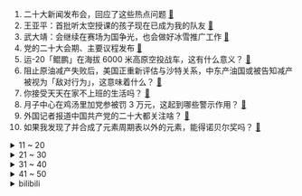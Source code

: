 1. 二十大新闻发布会，回应了这些热点问题 [:link:](https://www.zhihu.com/question/573964576)
2. 王亚平：首批听太空授课的孩子现在已成为我的队友 [:link:](https://www.zhihu.com/question/574044112)
3. 武大靖：会继续在赛场为国争光，也会做好冰雪推广工作 [:link:](https://www.zhihu.com/question/574043247)
4. 党的二十大会期、主要议程发布 [:link:](https://www.zhihu.com/question/573910713)
5. 运-20「鲲鹏」在海拔 6000 米高原空投战车，这有什么意义？ [:link:](https://www.zhihu.com/question/558520069)
6. 阻止原油减产失败后，美国正重新评估与沙特关系，中东产油国或被告知减产被视为「敌对行为」，这意味着什么？ [:link:](https://www.zhihu.com/question/558849333)
7. 你接受天天在家不上班的生活吗？ [:link:](https://www.zhihu.com/question/441456551)
8. 月子中心在鸡汤里加党参被罚 3 万元，这起到哪些警示作用？ [:link:](https://www.zhihu.com/question/559019721)
9. 外国记者报道中国共产党的二十大都关注啥？ [:link:](https://www.zhihu.com/question/574033653)
10. 如果我发现了并合成了元素周期表以外的元素，能得诺贝尔奖吗？ [:link:](https://www.zhihu.com/question/558558688)
<details>
<summary>11 ~ 20</summary>

11. 如何看待手机 APP 越用越膨胀，「64G 版本手机被淘汰，128G 的不够用」？你的手机储存是多少？ [:link:](https://www.zhihu.com/question/559040972)
12. 乔丹-普尔4年1.4亿，威金斯4年1.09亿，你怎么看待勇士队的这两笔续约？ [:link:](https://www.zhihu.com/question/559773715)
13. 如何看待一女生和同伴吃 4 碗粿条付费 545 元，老板回应称「明码标价」？该店价格设置是否合理？ [:link:](https://www.zhihu.com/question/559393467)
14. 经二十大代表资格审查委员会审查 确认2296名代表资格有效 [:link:](https://www.zhihu.com/question/573932596)
15. 10 月 15 日乌克兰全境拉响防空警报，目前情况如何？有何新进展？ [:link:](https://www.zhihu.com/question/559624997)
16. 成都发文明确将建剧本「红黑榜」发布机制，设置适龄提示，对规范剧本杀健康有序发展有哪些意义？ [:link:](https://www.zhihu.com/question/559088049)
17. 联大通过决议不承认顿涅茨克等四地公投结果，俄代表称「有挑衅性」，这意味着什么？还有哪些信息值得关注？ [:link:](https://www.zhihu.com/question/559056520)
18. 美国 19 岁少女每天记忆被重置，永远活在同一天，5年后其记忆有了恢复迹象，为何会出现这种现象？ [:link:](https://www.zhihu.com/question/559774490)
19. 普京称可在土耳其建向欧洲供气枢纽替代「北溪」方案，土方回应「绝对有可能」，将产生哪些影响？ [:link:](https://www.zhihu.com/question/559184639)
20. TES 确认 S12 小组赛出线无望，止步十六强，对此你有什么想说的？ [:link:](https://www.zhihu.com/question/559773934)
</details>
<details>
<summary>21 ~ 30</summary>

21. 2025 年底邮政快递网点禁用不可降解的塑料包装袋、塑料胶带、一次性塑料编织袋等，此举具有哪些意义？ [:link:](https://www.zhihu.com/question/559410427)
22. 85后女孩为传播「黄河文化」带聋哑学生用黄河泥做文创，怎样在现代传承传统文化？你看过哪些惊艳的文创？ [:link:](https://www.zhihu.com/question/558086748)
23. 为什么原神的世界等级突破任务，总是要求玩家打无相之雷？ [:link:](https://www.zhihu.com/question/512758629)
24. 如果你是公司老板，你更愿意录取一个有道德但工作能力不强的员工，还是一个工作能力强但道德不保证的员工？ [:link:](https://www.zhihu.com/question/526501018)
25. 手机为什么贬值速度比电脑快那么多？ [:link:](https://www.zhihu.com/question/542580677)
26. 如何评价《原神》3.2版本纳西妲表情修改引起国外论坛大量原神玩家不满和非议，不少人称改动令人绝望？ [:link:](https://www.zhihu.com/question/559454243)
27. 你能接受平庸的自己吗? [:link:](https://www.zhihu.com/question/559724580)
28. 有哪些知道了语源后会令人感到惊讶的英语单词？ [:link:](https://www.zhihu.com/question/558242595)
29. Jackeylove 接受采访称「还是想说今年我们是最正确的五个人」，是否意味着赛后阵容解散将成定局？ [:link:](https://www.zhihu.com/question/559791388)
30. 15666666666 联通号码线上拍卖，起拍价 1366 万，话费余额 38 万，靓号如何评估价格？ [:link:](https://www.zhihu.com/question/553388699)
</details>
<details>
<summary>31 ~ 40</summary>

31. 有没有对人性做过很深的思考？ [:link:](https://www.zhihu.com/question/493966384)
32. 消息人士称「死于克里米亚大桥爆炸的卡车司机不涉嫌参与恐袭」还有哪些信息值得关注？ [:link:](https://www.zhihu.com/question/559116498)
33. Jackeylove 发声「我愿意拿职业生涯担保没有甩锅给队友」，原采访他究竟说了什么？ [:link:](https://www.zhihu.com/question/559097611)
34. S12 小组出线日 TES 1:0 击败 DRX「荣誉战」两连胜结束本次世界赛征程，如何评价这场比赛？ [:link:](https://www.zhihu.com/question/559774975)
35. 国际空间站宇航员在太空引用「兰亭集序」名句赞叹宇宙之美，有哪些中国古文曾惊艳了你的生活？ [:link:](https://www.zhihu.com/question/559119932)
36. 《赛博朋克：边缘行者》大卫为什么能成为夜之城的传奇？ [:link:](https://www.zhihu.com/question/558454818)
37. 爸妈要男朋友全款买房并考上公务员才肯见他第一面，我该怎么办？ [:link:](https://www.zhihu.com/question/550231926)
38. 大众汽车投资 168 亿补智能短板，在华与地平线成立合资公司，如何从商业角度解读此举？ [:link:](https://www.zhihu.com/question/559240345)
39. 俄乌冲突中哪一方违反国际法的战争罪行更多（最好能给出处或者有说服力的佐证）？ [:link:](https://www.zhihu.com/question/558719834)
40. 如何看待父母玩《王者荣耀》？ [:link:](https://www.zhihu.com/question/303534864)
</details>
<details>
<summary>41 ~ 50</summary>

41. 河南一村庄引来 16 位博士建研究院，这会给当地带来哪些发展？ [:link:](https://www.zhihu.com/question/559733397)
42. 失眠问题催生睡眠经济，「哄睡师」有的标价高达 1 万 8 ，你的睡眠质量好吗？如何改善睡眠质量？ [:link:](https://www.zhihu.com/question/559647895)
43. 如何看待blackpink这次巡演? [:link:](https://www.zhihu.com/question/559713141)
44. 普京称不后悔对乌克兰采取军事行动，表示「俄罗斯早晚会有现在的遭遇，越迟对俄方越不利」，透露了哪些信息？ [:link:](https://www.zhihu.com/question/559603495)
45. 如何评价《赛博朋克 2077》衍生原创动画《赛博朋克: 边缘行者》? [:link:](https://www.zhihu.com/question/553410592)
46. “宁学桃园三结义，不学瓦岗一炉香” 怎么解释？ [:link:](https://www.zhihu.com/question/37533636)
47. 总是找不到生活的意义怎么办？ [:link:](https://www.zhihu.com/question/559744057)
48. 百座大城市名单首次公布，谁是「黑马」？哪些信息值得关注？ [:link:](https://www.zhihu.com/question/559008111)
49. 香港首现 XBB.1 变种病毒，专家称具有更强的传染性和免疫逃避能力，如何从医学角度进行分析？ [:link:](https://www.zhihu.com/question/558969130)
50. 有没有什么是考研前不知道，考研后才明白的事情呢？ [:link:](https://www.zhihu.com/question/551907944)
</details><details>
<summary>bilibili</summary>

1. 什么叫国产战争片天花板！《特级英雄黄继光》硬核影评 [:link:](//www.bilibili.com/video/BV17D4y1C7W5)
2. 《原神》角色演示-「妮露：莲舞纤姿」 [:link:](//www.bilibili.com/video/BV1AP411E773)
3. 谁的副驾驶还没个小可爱啊 [:link:](//www.bilibili.com/video/BV1LR4y1X71L)
4. 《聪明》 [:link:](//www.bilibili.com/video/BV1D8411W7Ms)
5. “我超喜欢呆在里面的” [:link:](//www.bilibili.com/video/BV1AD4y1C721)
6. 当你拍短视频拍着玩却不小心火了 [:link:](//www.bilibili.com/video/BV1gG41177Bj)
7. 呱 [:link:](//www.bilibili.com/video/BV1Hd4y117qy)
8. “我将无我，不负人民”，是不变的初心，更是坚定的行动！ [:link:](//www.bilibili.com/video/BV1ye4y1q79S)
9. 对话河北首富 [:link:](//www.bilibili.com/video/BV1X44y1f7NE)
10. 龙族《IVORY TOWER》完整版翻唱 [:link:](//www.bilibili.com/video/BV1rG411j7u9)
<details>
<summary>11 ~ 20</summary>

11. 不懂英语如何刺探英国情报？【硬核狠人40】 [:link:](//www.bilibili.com/video/BV1R44y1f7Yv)
12. 天生绝呸！ [:link:](//www.bilibili.com/video/BV1ie4y1E7u7)
13. 别眨眼，三十秒夺走你的硬币 [:link:](//www.bilibili.com/video/BV1mB4y1j7tG)
14. 这真的不是全国统一的吗？ [:link:](//www.bilibili.com/video/BV1ve4y1E7yR)
15. 无处可逃，23位超毕业角色秒杀统辖矩阵 [:link:](//www.bilibili.com/video/BV1w14y1E7BX)
16. 有的人死了，尸体都找不回来，《非常警事》主题曲发布，讲述禁毒战场的一起真案 [:link:](//www.bilibili.com/video/BV1id4y1i7fY)
17. 【原魔】原神里怪物的台词语音，你听过吗？ [:link:](//www.bilibili.com/video/BV1te4y1E7kX)
18. 还有这种事？ [:link:](//www.bilibili.com/video/BV1tG411E7jy)
19. 24楼的孩子，你爸妈很伟大。也许我只能沉默，可湿润了眼眶！！！ [:link:](//www.bilibili.com/video/BV15B4y1j7ep)
20. 据说这才是正确的吃鱼方法？做完之后我直呼离谱到家！ [:link:](//www.bilibili.com/video/BV1Rm4y1A71t)
</details>
<details>
<summary>21 ~ 30</summary>

21. “放屁模拟器” [:link:](//www.bilibili.com/video/BV1o8411W78n)
22. 把200斤的男友打扮成我理想的帅哥，真的太不容易了！！！ [:link:](//www.bilibili.com/video/BV1te4y1S7eW)
23. 【C菌】彻底超出了人类认知的另类恐怖游戏《Scorn/蔑视》实况合集｜第一集 [:link:](//www.bilibili.com/video/BV12N4y1c72L)
24. 全球十大自助餐之一！豪华邮轮上吃7天7夜是一种什么体验 [:link:](//www.bilibili.com/video/BV1DP411P7om)
25. 未来还会失败很多次，但是成功只需要一次！ [:link:](//www.bilibili.com/video/BV1RP411P7G5)
26. 这是我见过最为诡异，无法形容的游戏！（蔑视）〖游戏不止〗 [:link:](//www.bilibili.com/video/BV1we411L7fC)
27. 我们是什么关系呢？ [:link:](//www.bilibili.com/video/BV1se4y1E7F3)
28. 如果有人装到了你擅长的领域，咱得这么做！ [:link:](//www.bilibili.com/video/BV1ed4y1i7SB)
29. 【高龄老人旅行攻略】带84岁的爷爷来一场说走就走的旅行需要花多少钱｜爷爷的一百个愿望｜攻略分享｜4天5夜北京之旅 [:link:](//www.bilibili.com/video/BV1CG411j7xa)
30. 1米63小伙疯狂练短跑，三个月终圆梦进省运会 [:link:](//www.bilibili.com/video/BV1cd4y1q7Rv)
</details>
<details>
<summary>31 ~ 40</summary>

31. 近半年时间制作的福州肉燕，我尽力了！ [:link:](//www.bilibili.com/video/BV1UW4y1J7V6)
32. 顶级金枪鱼熟成15天，海中珍品极致风味！ [:link:](//www.bilibili.com/video/BV1wW4y1J7rv)
33. “有趣的微观世界，第一个分享给你” [:link:](//www.bilibili.com/video/BV1oG411E7Ks)
34. 十月新番:有个扮猪吃老虎弟弟的重要性,姐姐被绑架,弟弟强势救援 [:link:](//www.bilibili.com/video/BV1sV4y1V7Nv)
35. 央视曝光间谍被抓现场 [:link:](//www.bilibili.com/video/BV1nK411Q7V3)
36. 男子三军仪仗队退役复学，网友：教官在想这学员咋比我还标准 [:link:](//www.bilibili.com/video/BV1WW4y1H7ho)
37. “感到光荣吧！这就是我D4C的能力！” [:link:](//www.bilibili.com/video/BV1D24y197xx)
38. 再见了🥺我爱的夏装小裙子们 [:link:](//www.bilibili.com/video/BV15e411L7zK)
39. 好洗脑的耐久 [:link:](//www.bilibili.com/video/BV1AW4y1J7aE)
40. 好久没吃过的街头拌水果，久违了兄弟们，我回归了。 [:link:](//www.bilibili.com/video/BV1yV4y1L77C)
</details>
<details>
<summary>41 ~ 50</summary>

41. 大家都想听我配这句“爹地啊～他才不是什么穷小子”来咯！最后有惊喜！ [:link:](//www.bilibili.com/video/BV1Q84y1B7Jj)
42. 无畏追梦，虎威小郎 之失意小伙梦想追上学长，最后终于实现了…… [:link:](//www.bilibili.com/video/BV1rN4y1c78X)
43. 火力对决4/4 [:link:](//www.bilibili.com/video/BV1xV4y1L7UX)
44. 外 卖 金 手 指 [:link:](//www.bilibili.com/video/BV13P411E7Tn)
45. 中国经典撞色配色 | 审美提升 [:link:](//www.bilibili.com/video/BV1h8411W7e9)
46. 边 缘 行 者 鲁 大 能 ！【BUG快乐阴人流#8】 [:link:](//www.bilibili.com/video/BV1vV4y1L7eb)
47. 极度诡异，寄生与融合的终极答案！单机恐怖游戏《蔑视》究竟是一款怎样的游戏 [:link:](//www.bilibili.com/video/BV1f44y1f7kA)
48. 突发！梵高1889年的名画《向日葵》遇袭！ [:link:](//www.bilibili.com/video/BV1te4y1E7Sa)
49. 背着国徽去审判！这也太燃了吧！ [:link:](//www.bilibili.com/video/BV1ae411L78T)
50. 显卡装空调！4090改装空调外机，7000W制冷量极寒游戏！【科技达】 [:link:](//www.bilibili.com/video/BV1384y1z7P8)
</details>
<details>
<summary>51 ~ 60</summary>

51. 马丽！露出鸡脚了吧！ [:link:](//www.bilibili.com/video/BV1He4y1q7NC)
52. 【NCT】Cover | CHENLE, JISUNG - YOUTH (Troye Sivan) [:link:](//www.bilibili.com/video/BV1eD4y1C7Bs)
53. 北方人第一次来顺德，这顿饭，打开了我新世界的大门... [:link:](//www.bilibili.com/video/BV1q14y177jn)
54. 突然撸一下猫，会是什么反应？ [:link:](//www.bilibili.com/video/BV1be4y1q7G9)
55. 大学生的封校生活 [:link:](//www.bilibili.com/video/BV1XR4y197q6)
56. 这就是原神亲自藏的彩蛋吗？这直接去地下世界了啊！米忽悠你真会玩。 [:link:](//www.bilibili.com/video/BV1P8411s7Fu)
57. 我宣布中式日料完爆传统日料【凭啥排长队ep02-令谷花开】 [:link:](//www.bilibili.com/video/BV1RP411P7iT)
58. 我们用三张4090点亮了五个8K电视！ [:link:](//www.bilibili.com/video/BV1VR4y1X7gt)
59. 老公过年过节回娘家无聊时的那副德行 [:link:](//www.bilibili.com/video/BV12P411P7am)
60. ⚡无限火力1秒触发6次魔切是什么概念？⚡ [:link:](//www.bilibili.com/video/BV1UP411P7U6)
</details>
<details>
<summary>61 ~ 70</summary>

61. 来自印度的ikun [:link:](//www.bilibili.com/video/BV1se411L7sG)
62. 我们花199元买了一个乐团！！！ [:link:](//www.bilibili.com/video/BV1fd4y1i7rT)
63. 你别拿我开刷呀 [:link:](//www.bilibili.com/video/BV1wD4y1C7Qf)
64. 原本他从小到大都没发现…直到高考，选个好专业也是不容易啊 [:link:](//www.bilibili.com/video/BV1gP411E7te)
65. 今儿去参加篮网公开训练赛！你们给我今天的比赛表现打几分！ [:link:](//www.bilibili.com/video/BV1Tm4y1P7dr)
66. 又是一年盛夏，会偶尔想我吗丨刘志宏纪录片预告 [:link:](//www.bilibili.com/video/BV1jW4y1J7Au)
67. 我，985人工智能，工资两千多，但为学生做了一个很酷的【游戏】 [:link:](//www.bilibili.com/video/BV1pe4y1v7Na)
68. 中山. 石岐佬  厨子探店 ¥474 [:link:](//www.bilibili.com/video/BV1k8411W7nd)
69. 为20斤肥猫减肥，制做破釜沉舟跑步机  猫：放我出去！ [:link:](//www.bilibili.com/video/BV1im4y1A7E2)
70. 【𝟒𝐊】电锯人 OP：米津玄師「KICK BACK」【中字】 [:link:](//www.bilibili.com/video/BV1Ke4y1E7ub)
</details>
<details>
<summary>71 ~ 80</summary>

71. 这一战，他“赢”的神魂俱灭，究极蜘蛛侠的悲惨大结局（下） [:link:](//www.bilibili.com/video/BV1Ae4y1J7pB)
72. 李甫西大夫到底有多强？优雅永不过时！ [:link:](//www.bilibili.com/video/BV1NV4y1L7gF)
73. 没见过你这么不正经的童话！ [:link:](//www.bilibili.com/video/BV1cD4y1C7NZ)
74. 上映时被叫“垃圾”！深度解析影史最伟大的科幻恐怖片之一《怪形》 [:link:](//www.bilibili.com/video/BV1sg411h7tY)
75. 《 主 人 我 把 hentai 带 过 来 啦 》日语整活版 [:link:](//www.bilibili.com/video/BV11N4y1c7h1)
76. 饭后补救！全程不蹦不跳，告别罪恶感！ [:link:](//www.bilibili.com/video/BV1WW4y1J7ys)
77. 做了一个自动敲木鱼的装置 [:link:](//www.bilibili.com/video/BV1N14y1E741)
78. 听我讲一个感动的艺术故事吧！ [:link:](//www.bilibili.com/video/BV1Ce4y1E7sA)
79. 男子偷盗照顾小男孩，只因自己也有不幸的童年 [:link:](//www.bilibili.com/video/BV1td4y1i7Do)
80. 150万！几百件产品，美容仪，你想要的我都送 [:link:](//www.bilibili.com/video/BV1584y1z74Y)
</details>
<details>
<summary>81 ~ 90</summary>

81. 每滴1毛到100块的酒，盲测真能分辨出来吗？ [:link:](//www.bilibili.com/video/BV16g411h7Zj)
82. 【S12全球总决赛】小组赛·附加赛 10月15日 JDG vs DK [:link:](//www.bilibili.com/video/BV1HK411Q7w5)
83. 【阿斗】演技炸裂，句句扎心！值得N刷的审判名场面来了！美剧史诗巨作《权力的游戏》第14期 [:link:](//www.bilibili.com/video/BV18V4y1V7u8)
84. 花上一个月从零制作等身妮露 [:link:](//www.bilibili.com/video/BV1f14y187R5)
85. 当官方看到中国玩家聚会规模... [:link:](//www.bilibili.com/video/BV1uG4y1p7Wa)
86. 核酸刚开始的我vs现在的我 [:link:](//www.bilibili.com/video/BV1LR4y1R7Lq)
87. 我是寓言家 [:link:](//www.bilibili.com/video/BV1yK411Q7V4)
88. 最后一次上梁山！开启征辽新篇章！《水浒传》P42 [:link:](//www.bilibili.com/video/BV1kP41177Co)
89. 果然我妈还是爱我的 [:link:](//www.bilibili.com/video/BV1X14y177fA)
90. 当你尝试将高血压广告做成游戏... [:link:](//www.bilibili.com/video/BV1iN4y1c7PZ)
</details>
<details>
<summary>91 ~ 100</summary>

91. 【人类迷惑行为】185 倒霉蛋的日常 [:link:](//www.bilibili.com/video/BV1wt4y1F7R6)
92. 比头号玩家早6年，各种街机梦幻联动，迪士尼出品《无敌破坏王》 [:link:](//www.bilibili.com/video/BV1X8411W7J1)
93. 【原神】妮露抽取建议：0到6命强度+武器伤害期望对比，真·未来可期的新体系核心（妮露上线实测） [:link:](//www.bilibili.com/video/BV1b44y1f718)
94. 《让子弹飞》张麻子1句「怪谈」为何揭穿了黄四郎の虚伪？！10万字拆解07 [:link:](//www.bilibili.com/video/BV1tW4y1H7g5)
95. 一根火柴引发的脑洞，这才是真正的创意！ [:link:](//www.bilibili.com/video/BV18N4y1A75D)
96. 你想要吗  #跑鞋 [:link:](//www.bilibili.com/video/BV1HG4y1p78t)
97. 我的维吾尔语名字，翻译过来是翠花 [:link:](//www.bilibili.com/video/BV1hd4y1i7et)
98. 全村唯一敢实名上网的男人 [:link:](//www.bilibili.com/video/BV1i44y1f7zv)
99. 小城市让人绝望的文娱生活！ [:link:](//www.bilibili.com/video/BV1xR4y1X7wj)
100. 【丧病中配】如果2077的CV来配音《赛博朋克：边缘行者》（第三话） [:link:](//www.bilibili.com/video/BV1A84y1z7jh)
</details></details>